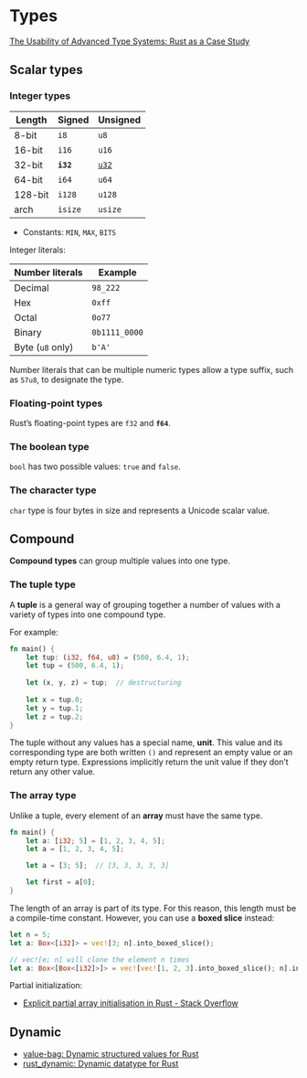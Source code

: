 # Types
[The Usability of Advanced Type Systems: Rust as a Case Study](https://arxiv.org/abs/2301.02308)

## Scalar types
### Integer types

Length | Signed | Unsigned
--- | --- | ---
8-bit | `i8` | `u8`
16-bit | `i16` | `u16`
32-bit | **`i32`** | [`u32`](https://doc.rust-lang.org/std/primitive.u32.html)
64-bit | `i64` | `u64`
128-bit | `i128` | `u128`
arch | `isize` | `usize`

- Constants: `MIN`, `MAX`, `BITS`

Integer literals:

Number literals | Example
--- | ---
Decimal | `98_222`
Hex | `0xff`
Octal | `0o77`
Binary | `0b1111_0000`
Byte (`u8` only) | `b'A'`

Number literals that can be multiple numeric types allow a type suffix, such as `57u8`, to designate the type.

### Floating-point types
Rust’s floating-point types are `f32` and **`f64`**.

### The boolean type
`bool` has two possible values: `true` and `false`.

### The character type
`char` type is four bytes in size and represents a Unicode scalar value.

## Compound
**Compound types** can group multiple values into one type.

### The tuple type
A **tuple** is a general way of grouping together a number of values with a variety of types into one compound type.

For example:
```rust
fn main() {
    let tup: (i32, f64, u8) = (500, 6.4, 1);
    let tup = (500, 6.4, 1);
    
    let (x, y, z) = tup;  // destructuring
    
    let x = tup.0;
    let y = tup.1;
    let z = tup.2;
}
```

The tuple without any values has a special name, **unit**. This value and its corresponding type are both written `()` and represent an empty value or an empty return type. Expressions implicitly return the unit value if they don’t return any other value.

### The array type
Unlike a tuple, every element of an **array** must have the same type.

```rust
fn main() {
    let a: [i32; 5] = [1, 2, 3, 4, 5];
    let a = [1, 2, 3, 4, 5];

    let a = [3; 5];  // [3, 3, 3, 3, 3]

    let first = a[0];
}
```

The length of an array is part of its type. For this reason, this length must be a compile-time constant. However, you can use a **boxed slice** instead:

```rust
let n = 5;
let a: Box<[i32]> = vec![3; n].into_boxed_slice();

// vec![e; n] will clone the element n times
let a: Box<[Box<[i32]>]> = vec![vec![1, 2, 3].into_boxed_slice(); n].into_boxed_slice();
```

Partial initialization:
- [Explicit partial array initialisation in Rust - Stack Overflow](https://stackoverflow.com/questions/32452708/explicit-partial-array-initialisation-in-rust)

## Dynamic
- [value-bag: Dynamic structured values for Rust](https://github.com/sval-rs/value-bag)
- [rust\_dynamic: Dynamic datatype for Rust](https://github.com/vulogov/rust_dynamic)